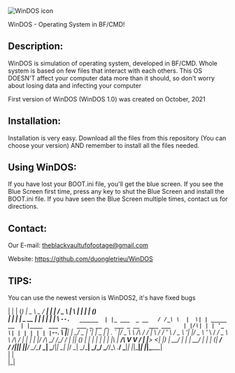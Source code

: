 ![WinDOS icon](https://user-images.githubusercontent.com/92847004/142335823-81e50dbf-eecd-46f2-86ae-0233e7807a47.jpg) 

WinDOS - Operating System in BF/CMD!

Description:
-------------------------------------------
WinDOS is simulation of operating system, developed in BF/CMD. Whole system is based on few files that interact with each others. This OS DOESN'T affect your computer data more than it should, so don't worry about losing data and infecting your computer

First version of WinDOS (WinDOS 1.0) was created on October, 2021


Installation:
--------------------------------------------
Installation is very easy. Download all the files from this repository (You can choose your version) AND remember to
install all the files needed.

Using WinDOS:
-------------------------------------------
If you have lost your BOOT.ini file, you'll get the blue screen.
If you see the Blue Screen first time, press any key to shut the Blue Screen and install 
the BOOT.ini file. If you have seen the Blue Screen multiple times, contact us for directions.

Contact:
------------------------------------------
Our E-mail: theblackvaultufofootage@gmail.com

Website: https://github.com/duongletrieu/WinDOS

TIPS:
------------------------------------------
You can use the newest version is WinDOS2, it's have fixed bugs








| |  | (_)     |  _  \  _  /  ___|          |  ___|           / _ \   | \ | |                |  ___|                   (_)                      
| |  | |_ _ __ | | | | | | \ `--.   ______  | |_ ___  _ __   / /_\ \  |  \| | _____      __  | |____  ___ __   ___ _ __ _  ___ _ __   ___ ___   
| |/\| | | '_ \| | | | | | |`--. \ |______| |  _/ _ \| '__|  |  _  |  | . ` |/ _ \ \ /\ / /  |  __\ \/ / '_ \ / _ \ '__| |/ _ \ '_ \ / __/ _ \  
\  /\  / | | | | |/ /\ \_/ /\__/ /          | || (_) | |     | | | |  | |\  |  __/\ V  V /   | |___>  <| |_) |  __/ |  | |  __/ | | | (_|  __/  
 \/  \/|_|_| |_|___/  \___/\____/           \_| \___/|_|     \_| |_/  \_| \_/\___| \_/\_/    \____/_/\_\ .__/ \___|_|  |_|\___|_| |_|\___\___|  
                                                                                                       | |                                      
                                                                                                       |_|                                  
